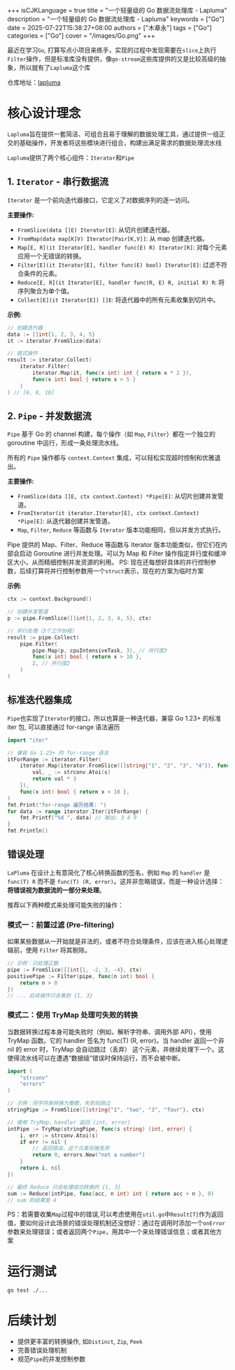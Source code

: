 +++
isCJKLanguage = true
title = "一个轻量级的 Go 数据流处理库 - Lapluma"
description = "一个轻量级的 Go 数据流处理库 - Lapluma"
keywords = ["Go"]
date = 2025-07-22T15:38:27+08:00
authors = ["木章永"]
tags = ["Go"]
categories = ["Go"]
cover = "/images/Go.png"
+++

最近在学习`Go`, 打算写点小项目来练手，实现的过程中发现需要在`slice`上执行`Filter`操作，但是标准库没有提供，像`go-stream`这些库提供的又是比较高级的抽象，所以就有了`Lapluma`这个库

仓库地址：[lapluma](https://github.com/muzhy/lapluma)

# 核心设计理念
`Lapluma`旨在提供一套简洁、可组合且易于理解的数据处理工具，通过提供一组正交的基础操作，开发者将这些模块进行组合，构建出满足需求的数据处理流水线

`Lapluma`提供了两个核心组件：`Iterator`和`Pipe`

## 1. `Iterator` - 串行数据流
`Iterator` 是一个前向迭代器接口，它定义了对数据序列的逐一访问。

**主要操作:**
- `FromSlice(data []E) Iterator[E]`: 从切片创建迭代器。
- `FromMap(data map[K]V) Iterator[Pair[K,V]]`: 从 map 创建迭代器。
- `Map[E, R](it Iterator[E], handler func(E) R) Iterator[R]`: 对每个元素应用一个无错误的转换。
- `Filter[E](it Iterator[E], filter func(E) bool) Iterator[E]`: 过滤不符合条件的元素。
- `Reduce[E, R](it Iterator[E], handler func(R, E) R, initial R) R`: 将序列聚合为单个值。
- `Collect[E](it Iterator[E]) []E`: 将迭代器中的所有元素收集到切片中。

**示例:**
```go
// 创建迭代器
data := []int{1, 2, 3, 4, 5}
it := iterator.FromSlice(data)

// 链式操作
result := iterator.Collect(
    iterator.Filter(
        iterator.Map(it, func(x int) int { return x * 2 }),
        func(x int) bool { return x > 5 }
    )
) // [6, 8, 10]
```

## 2. `Pipe` - 并发数据流
`Pipe` 基于 Go 的 channel 构建，每个操作（如 `Map`, `Filter`）都在一个独立的 goroutine 中运行，形成一条处理流水线。

所有的 `Pipe` 操作都与 `context.Context` 集成，可以轻松实现超时控制和优雅退出。


**主要操作:**
- `FromSlice(data []E, ctx context.Context) *Pipe[E]`: 从切片创建并发管道。
- `FromIterator(it iterator.Iterator[E], ctx context.Context) *Pipe[E]`: 从迭代器创建并发管道。
- `Map`, `Filter`, `Reduce` 等函数与 `Iterator` 版本功能相同，但以并发方式执行。

Pipe 提供的 Map、Filter、Reduce 等函数与 Iterator 版本功能类似，但它们在内部会启动 Goroutine 进行并发处理。可以为 Map 和 Filter 操作指定并行度和缓冲区大小，从而精细控制并发资源的利用。
PS: 现在还每想好具体的并行控制参数，后续打算将并行控制参数用一个`struct`表示，现在的方案为临时方案

**示例:**
```go
ctx := context.Background()

// 创建并发管道
p := pipe.FromSlice([]int{1, 2, 3, 4, 5}, ctx)

// 并行处理（3个工作协程）
result := pipe.Collect(
    pipe.Filter(
        pipe.Map(p, cpuIntensiveTask, 3), // 并行度3
        func(x int) bool { return x > 10 },
        2, // 并行度2
    )
)
```

## 标准迭代器集成
`Pipe`也实现了`Iterator`的接口，所以也算是一种迭代器，兼容 Go 1.23+ 的标准 iter 包, 可以直接通过 for-range 语法遍历

```go
import "iter"

// 兼容 Go 1.23+ 的 for-range 语法
itForRange := iterator.Filter(
	iterator.Map(iterator.FromSlice([]string{"1", "2", "3", "4"}), func(s string) int {
		val, _ := strconv.Atoi(s)
		return val * 3
	}),
	func(x int) bool { return x < 10 },
)
fmt.Print("for-range 遍历结果: ")
for data := range iterator.Iter(itForRange) {
	fmt.Printf("%d ", data) // 输出: 3 6 9
}
fmt.Println()
```

## 错误处理
`LaPluma` 在设计上有意简化了核心转换函数的签名，例如 `Map` 的 `handler` 是 `func(T) R` 而不是 `func(T) (R, error)`。这并非忽略错误，而是一种设计选择：**将错误视为数据流的一部分来处理**。

推荐以下两种模式来处理可能失败的操作：

### 模式一：前置过滤 (Pre-filtering)

如果某些数据从一开始就是非法的，或者不符合处理条件，应该在进入核心处理逻辑前，使用 `Filter` 将其剔除。

```go
// 示例：只处理正数
pipe := FromSlice([]int{1, -2, 3, -4}, ctx)
positivePipe := Filter(pipe, func(n int) bool {
    return n > 0
})
// ... 后续操作只会看到 {1, 3}
```

### 模式二：使用 TryMap 处理可失败的转换

当数据转换过程本身可能失败时（例如，解析字符串、调用外部 API），使用 TryMap 函数。它的 handler 签名为 func(T) (R, error)。当 handler 返回一个非 nil 的 error 时，TryMap 会自动跳过（丢弃） 这个元素，并继续处理下一个。这使得流水线可以在遭遇“数据级”错误时保持运行，而不会被中断。
```go
import (
    "strconv"
    "errors"
)

// 示例：将字符串转换为整数，失败则跳过
stringPipe := FromSlice([]string{"1", "two", "3", "four"}, ctx)

// 使用 TryMap，handler 返回 (int, error)
intPipe := TryMap(stringPipe, func(s string) (int, error) {
    i, err := strconv.Atoi(s)
    if err != nil {
        // 返回错误，这个元素将被丢弃
        return 0, errors.New("not a number")
    }
    return i, nil
})

// 最终 Reduce 只会处理成功转换的 {1, 3}
sum := Reduce(intPipe, func(acc, n int) int { return acc + n }, 0)
// sum 的结果是 4
```

PS：若需要收集`Map`过程中的错误,可以考虑使用在`util.go`中`Result[T]`作为返回值，要如何设计此场景的错误处理机制还没想好：通过在调用时添加一个`onError`参数来处理错误；或者返回两个`Pipe`，用其中一个来处理错误信息；或者其他方案

# 运行测试
```sh
go test ./...
```

# 后续计划
- 提供更丰富的转换操作, 如`Distinct`, `Zip`, `Peek`
- 完善错误处理机制
- 规范`Pipe`的并发控制参数
